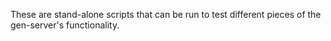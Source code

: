 These are stand-alone scripts that can be run to test different pieces of the gen-server's functionality.
